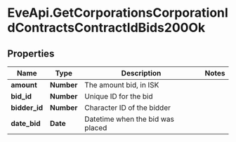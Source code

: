 # EveApi.GetCorporationsCorporationIdContractsContractIdBids200Ok

## Properties
Name | Type | Description | Notes
------------ | ------------- | ------------- | -------------
**amount** | **Number** | The amount bid, in ISK | 
**bid_id** | **Number** | Unique ID for the bid | 
**bidder_id** | **Number** | Character ID of the bidder | 
**date_bid** | **Date** | Datetime when the bid was placed | 


